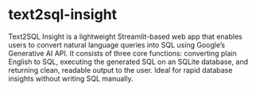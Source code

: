 # text2sql-insight
Text2SQL Insight is a lightweight Streamlit-based web app that enables users to convert natural language queries into SQL using Google’s Generative AI API. It consists of three core functions: converting plain English to SQL, executing the generated SQL on an SQLite database, and returning clean, readable output to the user. Ideal for rapid database insights without writing SQL manually.
